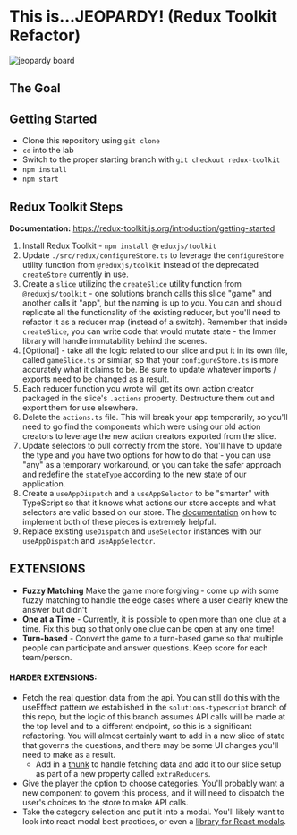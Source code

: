 # This is...JEOPARDY! (Redux Toolkit Refactor)

![jeopardy board](Jeopardy.png)

## The Goal

## Getting Started

- Clone this repository using `git clone`
- `cd` into the lab
- Switch to the proper starting branch with `git checkout redux-toolkit`
- `npm install`
- `npm start`

## Redux Toolkit Steps

**Documentation:** https://redux-toolkit.js.org/introduction/getting-started

1. Install Redux Toolkit - `npm install @reduxjs/toolkit`
2. Update `./src/redux/configureStore.ts` to leverage the `configureStore` utility function from `@reduxjs/toolkit` instead of the deprecated `createStore` currently in use.
3. Create a `slice` utilizing the `createSlice` utility function from `@reduxjs/toolkit` - one solutions branch calls this slice "game" and another calls it "app", but the naming is up to you. You can and should replicate all the functionality of the existing reducer, but you'll need to refactor it as a reducer map (instead of a switch). Remember that inside `createSlice`, you can write code that would mutate state - the Immer library will handle immutability behind the scenes.
4. [Optional] - take all the logic related to our slice and put it in its own file, called `gameSlice.ts` or similar, so that your `configureStore.ts` is more accurately what it claims to be. Be sure to update whatever imports / exports need to be changed as a result.
5. Each reducer function you wrote will get its own action creator packaged in the slice's `.actions` property. Destructure them out and export them for use elsewhere.
6. Delete the `actions.ts` file. This will break your app temporarily, so you'll need to go find the components which were using our old action creators to leverage the new action creators exported from the slice.
7. Update selectors to pull correctly from the store. You'll have to update the type and you have two options for how to do that - you can use "any" as a temporary workaround, or you can take the safer approach and redefine the `stateType` according to the new state of our application.
8. Create a `useAppDispatch` and a `useAppSelector` to be "smarter" with TypeScript so that it knows what actions our store accepts and what selectors are valid based on our store. The [documentation](https://redux-toolkit.js.org/usage/usage-with-typescript) on how to implement both of these pieces is extremely helpful.
9. Replace existing `useDispatch` and `useSelector` instances with our `useAppDispatch` and `useAppSelector`.

## EXTENSIONS

- **Fuzzy Matching** Make the game more forgiving - come up with some fuzzy matching to handle the edge cases where a user clearly knew the answer but didn't
- **One at a Time** - Currently, it is possible to open more than one clue at a time. Fix this bug so that only one clue can be open at any one time!
- **Turn-based** - Convert the game to a turn-based game so that multiple people can participate and answer questions. Keep score for each team/person.

#### HARDER EXTENSIONS:

- Fetch the real question data from the api. You can still do this with the useEffect pattern we established in the `solutions-typescript` branch of this repo, but the logic of this branch assumes API calls will be made at the top level and to a different endpoint, so this is a significant refactoring. You will almost certainly want to add in a new slice of state that governs the questions, and there may be some UI changes you'll need to make as a result.
  - Add in a [thunk](https://redux-toolkit.js.org/api/createAsyncThunk) to handle fetching data and add it to our slice setup as part of a new property called `extraReducers`.
- Give the player the option to choose categories. You'll probably want a new component to govern this process, and it will need to dispatch the user's choices to the store to make API calls.
- Take the category selection and put it into a modal. You'll likely want to look into react modal best practices, or even a [library for React modals](http://reactcommunity.org/react-modal/).
